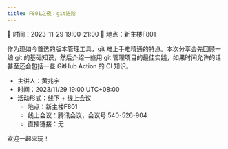 ```yaml
---
title: F801之夜：git进阶
---
```

📅 时间：2023-11-29 19:00-21:00 
📍 地点：新主楼F801

作为现如今首选的版本管理工具，git 难上手难精通的特点。本次分享会先回顾一编 git 的基础知识，然后介绍一些用 git 管理项目的最佳实践，如果时间允许的话甚至还会包括一些 GitHub Action 的 CI 知识。

- 主讲人：黄兆宇
- 时间：2023/11/29 19:00 UTC+08:00
- 活动形式：线下 + 线上会议
  - 地点：新主楼F801
  - 线上会议：腾讯会议，会议号 540-526-904
  - 直播链接：无

欢迎一起来玩！
